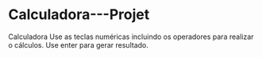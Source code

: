 # Calculadora---Projet
Calculadora
Use as teclas numéricas incluindo os operadores para realizar o cálculos.
Use enter para gerar resultado.
